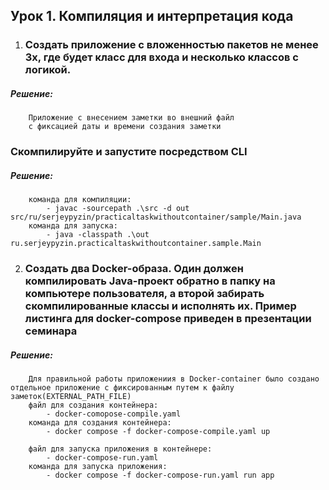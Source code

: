 ## Урок 1. Компиляция и интерпретация кода

1. ### Создать приложение с вложенностью пакетов не менее 3х, где будет класс для входа и несколько классов с логикой. 

##### Решение:
        Приложение с внесением заметки во внешний файл
        с фиксацией даты и времени создания заметки
    
### Скомпилируйте и запустите посредством CLI

##### Решение:
        команда для компиляции:
            - javac -sourcepath .\src -d out src/ru/serjeypyzin/practicaltaskwithoutcontainer/sample/Main.java
        команда для запуска:
            - java -classpath .\out ru.serjeypyzin.practicaltaskwithoutcontainer.sample.Main

2. ### Создать два Docker-образа. Один должен компилировать Java-проект обратно в папку на компьютере пользователя, а второй забирать скомпилированные классы и исполнять их. Пример листинга для docker-compose приведен в презентации семинара

##### Решение:
        Для правильной работы приложениия в Docker-container было создано 
    отдельное приложение с фиксированным путем к файлу заметок(EXTERNAL_PATH_FILE)
        файл для создания контейнера:
            - docker-comopose-compile.yaml
        команда для создания контейнера:
            - docker compose -f docker-compose-compile.yaml up 

        файл для запуска приложения в контейнере:
            - docker-compose-run.yaml
        команда для запуска приложения:
            - docker compose -f docker-compose-run.yaml run app 
